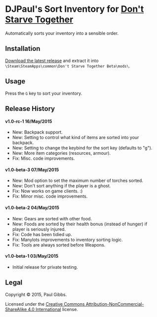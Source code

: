 DJPaul's Sort Inventory for [Don't Starve Together](http://dontstarvetogether.com/)
===

Automatically sorts your inventory into a sensible order.

## Installation
[Download the latest release](https://github.com/paulgibbs/DJPaul-Sort-Inventory/releases) and extract it into `\Steam\SteamApps\common\Don't Starve Together Beta\mods\`.

## Usage
Press the `G` key to sort your inventory.

## Release History
#### v1.0-rc-1 16/May/2015
- New: Backpack support.
- New: Setting to control what kind of items are sorted into your backpack.
- New: Setting to change the keybind for the sort key (defaults to "g").
- New: More item categories (resources, armour).
- Fix: Misc. code improvements.

#### v1.0-beta-3 07/May/2015
- New: Mod option to set the maximum number of torches sorted.
- New: Don't sort anything if the player is a ghost.
- Fix: Now works on game clients. :)
- Fix: Minor misc. code improvements.

#### v1.0-beta-2 04/May/2015
- New: Gears are sorted with other food.
- New: Foods are sorted by their health bonus (instead of hunger) if player is seriously injured.
- Fix: Code has been tidied up.
- Fix: Manylots improvements to inventory sorting logic.
- Fix: Tools are always sorted before Weapons.

#### v1.0-beta-1 03/May/2015
- Initial release for private testing.

## Legal
Copyright © 2015, Paul Gibbs.

Licensed under the [Creative Commons Attribution-NonCommercial-ShareAlike 4.0 International](https://creativecommons.org/licenses/by-nc-sa/4.0/) license.

